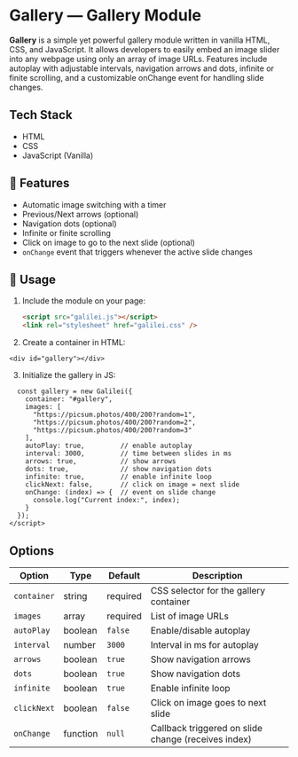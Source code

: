 # Gallery — Gallery Module

**Gallery** is a simple yet powerful gallery module written in vanilla HTML, CSS, and JavaScript.
It allows developers to easily embed an image slider into any webpage using only an array of image URLs.
Features include autoplay with adjustable intervals, navigation arrows and dots, infinite or finite scrolling, and a customizable onChange event for handling slide changes.

## Tech Stack

- HTML
- CSS
- JavaScript (Vanilla)

## 🚀 Features

- Automatic image switching with a timer
- Previous/Next arrows (optional)
- Navigation dots (optional)
- Infinite or finite scrolling
- Click on image to go to the next slide (optional)
- `onChange` event that triggers whenever the active slide changes

## 🔧 Usage

1. Include the module on your page:

   ```html
   <script src="galilei.js"></script>
   <link rel="stylesheet" href="galilei.css" />
   ```

2. Create a container in HTML:
```
<div id="gallery"></div>
```

3. Initialize the gallery in JS:

```<script>
  const gallery = new Galilei({
    container: "#gallery",
    images: [
      "https://picsum.photos/400/200?random=1",
      "https://picsum.photos/400/200?random=2",
      "https://picsum.photos/400/200?random=3"
    ],
    autoPlay: true,         // enable autoplay
    interval: 3000,         // time between slides in ms
    arrows: true,           // show arrows
    dots: true,             // show navigation dots
    infinite: true,         // enable infinite loop
    clickNext: false,       // click on image = next slide
    onChange: (index) => {  // event on slide change
      console.log("Current index:", index);
    }
  });
</script>
```

## Options

| Option      | Type     | Default  | Description                                         |
| ----------- | -------- | -------- | --------------------------------------------------- |
| `container` | string   | required | CSS selector for the gallery container              |
| `images`    | array    | required | List of image URLs                                  |
| `autoPlay`  | boolean  | `false`  | Enable/disable autoplay                             |
| `interval`  | number   | `3000`   | Interval in ms for autoplay                         |
| `arrows`    | boolean  | `true`   | Show navigation arrows                              |
| `dots`      | boolean  | `true`   | Show navigation dots                                |
| `infinite`  | boolean  | `true`   | Enable infinite loop                                |
| `clickNext` | boolean  | `false`  | Click on image goes to next slide                   |
| `onChange`  | function | `null`   | Callback triggered on slide change (receives index) |
